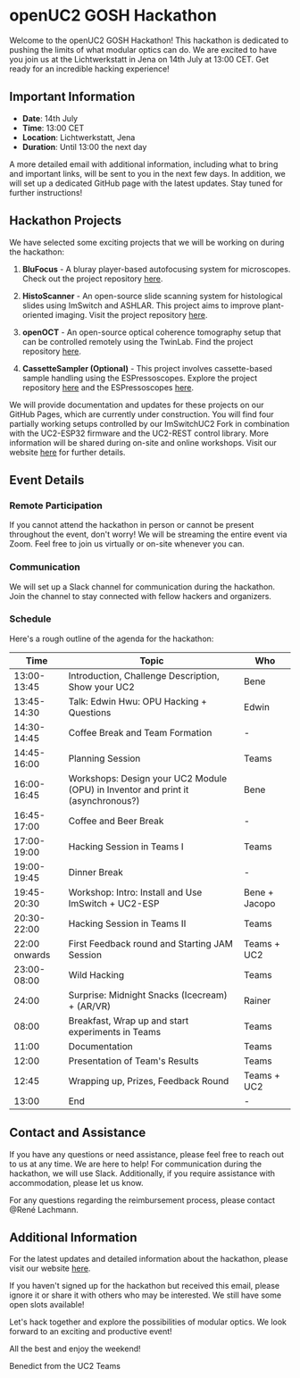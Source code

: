 # openUC2 GOSH Hackathon

Welcome to the openUC2 GOSH Hackathon! This hackathon is dedicated to pushing the limits of what modular optics can do. We are excited to have you join us at the Lichtwerkstatt in Jena on 14th July at 13:00 CET. Get ready for an incredible hacking experience!

## Important Information

- **Date**: 14th July
- **Time**: 13:00 CET
- **Location**: Lichtwerkstatt, Jena
- **Duration**: Until 13:00 the next day

A more detailed email with additional information, including what to bring and important links, will be sent to you in the next few days. In addition, we will set up a dedicated GitHub page with the latest updates. Stay tuned for further instructions!

## Hackathon Projects

We have selected some exciting projects that we will be working on during the hackathon:

1. **BluFocus** - A bluray player-based autofocusing system for microscopes. Check out the project repository [here](https://github.com/openUC2/openUC2-Hackathon-BluFocus).

2. **HistoScanner** - An open-source slide scanning system for histological slides using ImSwitch and ASHLAR. This project aims to improve plant-oriented imaging. Visit the project repository [here](https://github.com/openUC2/openUC2-Hackathon-HistoScanner).

3. **openOCT** - An open-source optical coherence tomography setup that can be controlled remotely using the TwinLab. Find the project repository [here](https://github.com/openUC2/openUC2-Hackathon-openOCTRemote).

4. **CassetteSampler (Optional)** - This project involves cassette-based sample handling using the ESPressoscopes. Explore the project repository [here](https://github.com/openUC2/openUC2-Hackathon-SampleRecorder) and the ESPressoscopes [here](https://matchboxscope.github.io/).

We will provide documentation and updates for these projects on our GitHub Pages, which are currently under construction. You will find four partially working setups controlled by our ImSwitchUC2 Fork in combination with the UC2-ESP32 firmware and the UC2-REST control library. More information will be shared during on-site and online workshops. Visit our website [here](https://openuc2.github.io) for further details.

## Event Details

### Remote Participation

If you cannot attend the hackathon in person or cannot be present throughout the event, don't worry! We will be streaming the entire event via Zoom. Feel free to join us virtually or on-site whenever you can.

### Communication

We will set up a Slack channel for communication during the hackathon. Join the channel to stay connected with fellow hackers and organizers.

### Schedule

Here's a rough outline of the agenda for the hackathon:

| Time       | Topic                                  | Who              |
|------------|----------------------------------------|------------------|
| 13:00-13:45| Introduction, Challenge Description, Show your UC2 | Bene |
| 13:45-14:30| Talk: Edwin Hwu: OPU Hacking + Questions | Edwin |
| 14:30-14:45| Coffee Break and Team Formation | - |
| 14:45-16:00| Planning Session | Teams |
| 16:00-16:45| Workshops: Design your UC2 Module (OPU) in Inventor and print it (asynchronous?) | Bene |
| 16:45-17:00| Coffee and Beer Break | - |
| 17:00-19:00| Hacking Session in Teams I | Teams |
| 19:00-19:45| Dinner Break | - |
| 19:45-20:30| Workshop: Intro: Install and Use ImSwitch + UC2-ESP | Bene + Jacopo |
| 20:30-22:00| Hacking Session in Teams II | Teams |
| 22:00 onwards| First Feedback round and Starting JAM Session | Teams + UC2 |
| 23:00-08:00| Wild Hacking | Teams |
| 24:00      | Surprise: Midnight Snacks (Icecream) + (AR/VR) | Rainer |
| 08:00      | Breakfast, Wrap up and start experiments in Teams | Teams |
| 11:00      | Documentation | Teams |
| 12:00      | Presentation of Team's Results | Teams |
| 12:45      | Wrapping up, Prizes, Feedback Round | Teams + UC2 |
| 13:00      | End | - |

## Contact and Assistance

If you have any questions or need assistance, please feel free to reach out to us at any time. We are here to help! For communication during the hackathon, we will use Slack. Additionally, if you require assistance with accommodation, please let us know.

For any questions regarding the reimbursement process, please contact @René Lachmann.

## Additional Information

For the latest updates and detailed information about the hackathon, please visit our website [here](https://openuc2.com/2023/06/08/gosh-hackathon-14-15-july/).

If you haven't signed up for the hackathon but received this email, please ignore it or share it with others who may be interested. We still have some open slots available!

Let's hack together and explore the possibilities of modular optics. We look forward to an exciting and productive event!

All the best and enjoy the weekend!

Benedict from the UC2 Teams
